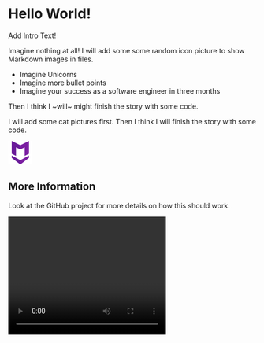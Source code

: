 # Hello World!
Add Intro Text!

Imagine nothing at all! I will add some some random icon picture to show Markdown images in files.

* Imagine Unicorns
* Imagine more bullet points
* Imagine your success as a software engineer in three months

Then I think I ~will~ might finish the story with some code.

 I will add some cat pictures first. Then I think I will finish the story with some code.

![alt text](https://github.com/adam-p/markdown-here/raw/master/src/common/images/icon48.png "Logo Title Text 1")

## More Information

Look at the GitHub project for more details on how this should work. 


<video width="320" height="240" controls>
 <source src="https://youtu.be/svPDhmXY1Yg" type="video/mp4"></video>
  
